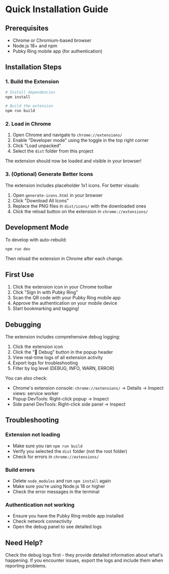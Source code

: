 # Quick Installation Guide

## Prerequisites
- Chrome or Chromium-based browser
- Node.js 18+ and npm
- Pubky Ring mobile app (for authentication)

## Installation Steps

### 1. Build the Extension

```bash
# Install dependencies
npm install

# Build the extension
npm run build
```

### 2. Load in Chrome

1. Open Chrome and navigate to `chrome://extensions/`
2. Enable "Developer mode" using the toggle in the top right corner
3. Click "Load unpacked"
4. Select the `dist` folder from this project

The extension should now be loaded and visible in your browser!

### 3. (Optional) Generate Better Icons

The extension includes placeholder 1x1 icons. For better visuals:

1. Open `generate-icons.html` in your browser
2. Click "Download All Icons"
3. Replace the PNG files in `dist/icons/` with the downloaded ones
4. Click the reload button on the extension in `chrome://extensions/`

## Development Mode

To develop with auto-rebuild:

```bash
npm run dev
```

Then reload the extension in Chrome after each change.

## First Use

1. Click the extension icon in your Chrome toolbar
2. Click "Sign In with Pubky Ring"
3. Scan the QR code with your Pubky Ring mobile app
4. Approve the authentication on your mobile device
5. Start bookmarking and tagging!

## Debugging

The extension includes comprehensive debug logging:

1. Click the extension icon
2. Click the "🔧 Debug" button in the popup header
3. View real-time logs of all extension activity
4. Export logs for troubleshooting
5. Filter by log level (DEBUG, INFO, WARN, ERROR)

You can also check:
- Chrome's extension console: `chrome://extensions/` → Details → Inspect views: service worker
- Popup DevTools: Right-click popup → Inspect
- Side panel DevTools: Right-click side panel → Inspect

## Troubleshooting

### Extension not loading
- Make sure you ran `npm run build`
- Verify you selected the `dist` folder (not the root folder)
- Check for errors in `chrome://extensions/`

### Build errors
- Delete `node_modules` and run `npm install` again
- Make sure you're using Node.js 18 or higher
- Check the error messages in the terminal

### Authentication not working
- Ensure you have the Pubky Ring mobile app installed
- Check network connectivity
- Open the debug panel to see detailed logs

## Need Help?

Check the debug logs first - they provide detailed information about what's happening. If you encounter issues, export the logs and include them when reporting problems.

